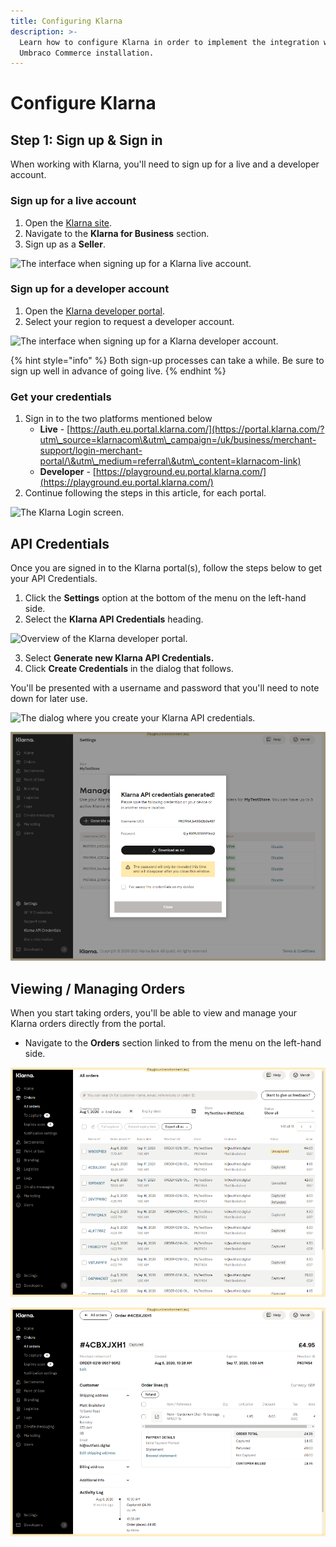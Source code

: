 ```yaml
---
title: Configuring Klarna
description: >-
  Learn how to configure Klarna in order to implement the integration with your
  Umbraco Commerce installation.
---
```


# Configure Klarna

## Step 1: Sign up & Sign in

When working with Klarna, you'll need to sign up for a live and a developer account.

### Sign up for a live account

1. Open the [Klarna site](https://www.klarna.com/).
2. Navigate to the **Klarna for Business** section.
3. Sign up as a **Seller**.

![The interface when signing up for a Klarna live account.](../media/klarna/get\_started.png)

### Sign up for a developer account

1. Open the [Klarna developer portal](https://developers.klarna.com/documentation/testing-environment/).
2. Select your region to request a developer account.

![The interface when signing up for a Klarna developer account.](../media/klarna/developer\_signup.png)

{% hint style="info" %}
Both sign-up processes can take a while. Be sure to sign up well in advance of going live.
{% endhint %}

### Get your credentials

1. Sign in to the two platforms mentioned below
   * **Live** - [https://auth.eu.portal.klarna.com/](https://portal.klarna.com/?utm\_source=klarnacom\&utm\_campaign=/uk/business/merchant-support/login-merchant-portal/\&utm\_medium=referral\&utm\_content=klarnacom-link)
   * **Developer** - [https://playground.eu.portal.klarna.com/](https://playground.eu.portal.klarna.com/)
2. Continue following the steps in this article, for each portal.

![The Klarna Login screen.](../media/klarna/sign\_in.png)

## API Credentials

Once you are signed in to the Klarna portal(s), follow the steps below to get your API Credentials.

1. Click the **Settings** option at the bottom of the menu on the left-hand side.
2. Select the **Klarna API Credentials** heading.

![Overview of the Klarna developer portal.](../media/klarna/developer\_portal.png)

3. Select **Generate new Klarna API Credentials.**
4. Click **Create Credentials** in the dialog that follows.

You'll be presented with a username and password that you'll need to note down for later use.

![The dialog where you create your Klarna API credentials.](../media/klarna/generate\_credentials.png)

![The dialog that presents your Klarna credentials.](../media/klarna/credentials.png)

## Viewing / Managing Orders

When you start taking orders, you'll be able to view and manage your Klarna orders directly from the portal.

* Navigate to the **Orders** section linked to from the menu on the left-hand side.

![Overview of Klarna orders.](../media/klarna/orders.png)

![Overview over how an order looks like in the Klarna portal.](../media/klarna/order.png)
